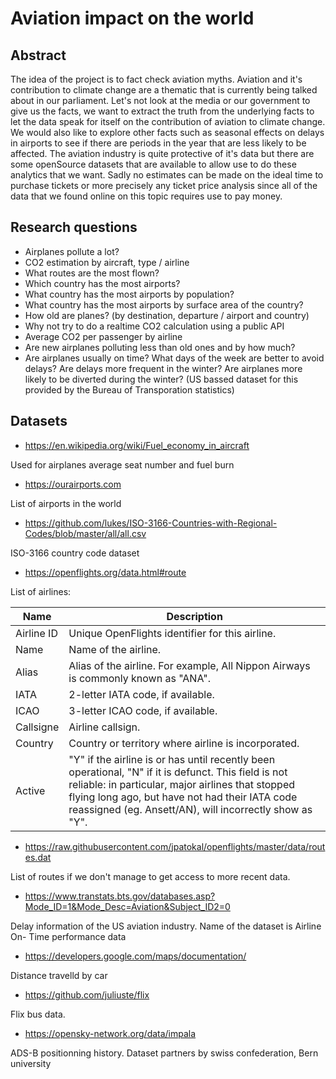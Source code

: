 # Aviation impact on the world

## Abstract
The idea of the project is to fact check aviation myths. Aviation and it's contribution to climate change are a thematic that is currently being talked about in our parliament. Let's not look at the media or our government to give us the facts, we want to extract the truth from the underlying facts to let the data speak for itself on the contribution of aviation to climate change. We would also like to explore other facts such as seasonal effects on delays in airports to see if there are periods in the year that are less likely to be affected. The aviation industry is quite protective of it's data but there are some openSource datasets that are available to allow use to do these analytics that we want. Sadly no estimates can be made on the ideal time to purchase tickets or more precisely any ticket price analysis since all of the data that we found online on this topic requires use to pay money.


## Research questions


* Airplanes pollute a lot?
* CO2 estimation by aircraft,  type / airline
* What routes are the most flown?
* Which country has the most airports?
* What country has the most airports by population?
* What country has the most airports by surface area of the country?
* How old are planes? (by destination, departure / airport and country)
* Why not try to do a realtime CO2 calculation using a public API
* Average CO2 per passenger by airline
* Are new airplanes polluting less than old ones and by how much?
* Are airplanes usually on time? What days of the week are better to avoid delays? Are delays more frequent in the winter? Are airplanes more likely to be diverted during the winter? (US bassed dataset for this provided by the Bureau of Transporation statistics)

## Datasets

* https://en.wikipedia.org/wiki/Fuel_economy_in_aircraft

Used for airplanes average seat number and fuel burn

* https://ourairports.com

List of airports in the world


* https://github.com/lukes/ISO-3166-Countries-with-Regional-Codes/blob/master/all/all.csv

ISO-3166 country code dataset

* https://openflights.org/data.html#route

List of airlines:


| Name       | Description                                                                                                                                                                                                                                                            |
|------------|------------------------------------------------------------------------------------------------------------------------------------------------------------------------------------------------------------------------------------------------------------------------|
| Airline ID | Unique OpenFlights identifier for this airline.                                                                                                                                                                                                                        |
| Name       | Name of the airline.                                                                                                                                                                                                                                                   |
| Alias      | Alias of the airline. For example, All Nippon Airways is commonly known as "ANA".                                                                                                                                                                                      |
| IATA       | 2-letter IATA code, if available.                                                                                                                                                                                                                                      |
| ICAO       | 3-letter ICAO code, if available.                                                                                                                                                                                                                                      |
| Callsigne  | Airline callsign.                                                                                                                                                                                                                                                      |
| Country    | Country or territory where airline is incorporated.                                                                                                                                                                                                                    |
| Active     | "Y" if the airline is or has until recently been operational, "N" if it is defunct. This field is not reliable: in particular, major airlines that stopped flying long ago, but have not had their IATA code reassigned (eg. Ansett/AN), will incorrectly show as "Y". |


* https://raw.githubusercontent.com/jpatokal/openflights/master/data/routes.dat

List of routes if we don't manage to get access to more recent data.

* https://www.transtats.bts.gov/databases.asp?Mode_ID=1&Mode_Desc=Aviation&Subject_ID2=0

Delay information of the US aviation industry. Name of the dataset is Airline On- Time performance data

* https://developers.google.com/maps/documentation/

Distance travelld by car

* https://github.com/juliuste/flix

Flix bus data.

* https://opensky-network.org/data/impala

ADS-B positionning history. Dataset partners by swiss confederation, Bern university

